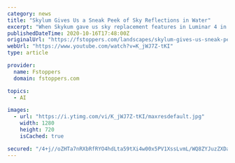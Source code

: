 ```yaml
---
category: news
title: "Skylum Gives Us a Sneak Peek of Sky Reflections in Water"
excerpt: "When Skykum gave us sky replacement features in Luminar 4 in 2019, it was a breakthrough that didn't require masks and a lot of work. A whole lot of landscape photographers and real estate photographers loved the feature."
publishedDateTime: 2020-10-16T17:48:00Z
originalUrl: "https://fstoppers.com/landscapes/skylum-gives-us-sneak-peek-sky-reflections-water-524593"
webUrl: "https://www.youtube.com/watch?v=K_jWJ7Z-tKI"
type: article

provider:
  name: Fstoppers
  domain: fstoppers.com

topics:
  - AI

images:
  - url: "https://i.ytimg.com/vi/K_jWJ7Z-tKI/maxresdefault.jpg"
    width: 1280
    height: 720
    isCached: true

secured: "/4+j//oZHTa7nRXbRfRYO4hdLta59tXi4w00x5PV1XssLvmL/WQ8ZYJuzZXDazSGYUCjH1YkoCn0MRGQwYZlCHiAwMXzlPwD030ruIKBEnI1O1F/X7VmG5yyGf7Fw4u86O1IMWXUq/0UrG9sbMlfzwWXAP5TarZcrC/YpI7ieCguY93Uis+EcLrHn//p8ge0XKtjq8FniwJtBn1FgjLIAGX94gghntG9jG7g6juWB2yKfLobGLhMPgiKmIC/kNm2ZbmB3fupZlXr29tDyXw/Ah5NxmV0hJwLbL1oRoTAJcv4yaeXXCdbReFmvvWu7E5ewnDLtUFeGDAAKMZZTJP1mS5ltxN2SgDaOa5y8tc/Dks=;yfPVq/GDsa42XX8du3yLCA=="
---
```


